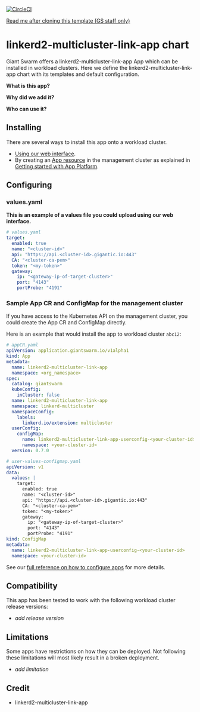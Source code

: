 [![CircleCI](https://circleci.com/gh/giantswarm/linkerd2-multicluster-link-app.svg?style=shield)](https://circleci.com/gh/giantswarm/linkerd2-multicluster-link-app)

[Read me after cloning this template (GS staff only)](https://intranet.giantswarm.io/docs/dev-and-releng/app-developer-processes/adding_app_to_appcatalog/)

# linkerd2-multicluster-link-app chart

Giant Swarm offers a linkerd2-multicluster-link-app App which can be installed in workload clusters.
Here we define the linkerd2-multicluster-link-app chart with its templates and default configuration.

**What is this app?**

**Why did we add it?**

**Who can use it?**

## Installing

There are several ways to install this app onto a workload cluster.

- [Using our web interface](https://docs.giantswarm.io/ui-api/web/app-platform/#installing-an-app).
- By creating an [App resource](https://docs.giantswarm.io/ui-api/management-api/crd/apps.application.giantswarm.io/) in the management cluster as explained in [Getting started with App Platform](https://docs.giantswarm.io/app-platform/getting-started/).

## Configuring

### values.yaml

**This is an example of a values file you could upload using our web interface.**

```yaml
# values.yaml
target:
  enabled: true
  name: "<cluster-id>"
  api: "https://api.<cluster-id>.gigantic.io:443"
  CA: "<cluster-ca-pem>"
  token: "<my-token>"
  gateway:
    ip: "<gateway-ip-of-target-cluster>"
    port: "4143"
    portProbe: "4191"
```

### Sample App CR and ConfigMap for the management cluster

If you have access to the Kubernetes API on the management cluster, you could create
the App CR and ConfigMap directly.

Here is an example that would install the app to
workload cluster `abc12`:

```yaml
# appCR.yaml
apiVersion: application.giantswarm.io/v1alpha1
kind: App
metadata:
  name: linkerd2-multicluster-link-app
  namespace: <org_namespace>
spec:
  catalog: giantswarm
  kubeConfig:
    inCluster: false
  name: linkerd2-multicluster-link-app
  namespace: linkerd-multicluster
  namespaceConfig:
    labels:
      linkerd.io/extension: multicluster
  userConfig:
    configMap:
      name: linkerd2-multicluster-link-app-userconfig-<your-cluster-id>
      namespace: <your-cluster-id>
  version: 0.7.0
```

```yaml
# user-values-configmap.yaml
apiVersion: v1
data:
  values: |
    target:
      enabled: true
      name: "<cluster-id>"
      api: "https://api.<cluster-id>.gigantic.io:443"
      CA: "<cluster-ca-pem>"
      token: "<my-token>"
      gateway:
        ip: "<gateway-ip-of-target-cluster>"
        port: "4143"
        portProbe: "4191"
kind: ConfigMap
metadata:
  name: linkerd2-multicluster-link-app-userconfig-<your-cluster-id>
  namespace: <your-cluster-id>
```

See our [full reference on how to configure apps](https://docs.giantswarm.io/app-platform/app-configuration/) for more details.

## Compatibility

This app has been tested to work with the following workload cluster release versions:

- _add release version_

## Limitations

Some apps have restrictions on how they can be deployed.
Not following these limitations will most likely result in a broken deployment.

- _add limitation_

## Credit

- linkerd2-multicluster-link-app
